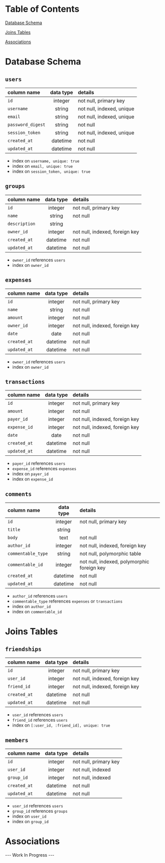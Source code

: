 # Table of Contents

[Database Schema](https://github.com/darrickyong/earmark/wiki/Database-Schema#database-schema)

[Joins Tables](https://github.com/darrickyong/earmark/wiki/Database-Schema#joins-tables)

[Associations](https://github.com/darrickyong/earmark/wiki/Schema%2C-Joins-%26-Associations/_edit#associations)

# Database Schema

## `users`
| column name       | data type | details                   |
|:------------------|:---------:|:--------------------------|
| `id`              | integer   | not null, primary key     |
| `username`        | string    | not null, indexed, unique |
| `email`           | string    | not null, indexed, unique |         
| `password_digest` | string    | not null                  |
| `session_token`   | string    | not null, indexed, unique |
| `created_at`      | datetime  | not null                  |
| `updated_at`      | datetime  | not null                  |

+ index on `username, unique: true`
+ index on `email, unique: true`
+ index on `session_token, unique: true`

## `groups`
| column name       | data type | details                        |
|:------------------|:---------:|:-------------------------------|
| `id`              | integer   | not null, primary key          |
| `name`            | string    | not null                       |
| `description`     | string    |                                |
| `owner_id`        | integer   | not null, indexed, foreign key |
| `created_at`      | datetime  | not null                       |
| `updated_at`      | datetime  | not null                       |

+ `owner_id` references `users`
+ index on `owner_id`

## `expenses`
| column name          | data type | details                        |
|:---------------------|:---------:|:-------------------------------|
| `id`                 | integer   | not null, primary key          |
| `name`               | string    | not null                       |
| `amount`             | integer   | not null                       |
| `owner_id`           | integer   | not null, indexed, foreign key |
| `date`               | date      | not null                       |
| `created_at`         | datetime  | not null                       |
| `updated_at`         | datetime  | not null                       |

+ `owner_id` references `users`
+ index on `owner_id`

## `transactions`
| column name          | data type | details                        |
|:---------------------|:---------:|:-------------------------------|
| `id`                 | integer   | not null, primary key          |
| `amount`             | integer   | not null                       |
| `payer_id`           | integer   | not null, indexed, foreign key |
| `expense_id`         | integer   | not null, indexed, foreign key |
| `date`               | date      | not null                       |
| `created_at`         | datetime  | not null                       |
| `updated_at`         | datetime  | not null                       |

+ `payer_id` references `users`
+ `expense_id` references `expenses`
+ index on `payer_id`
+ index on `expense_id`

## `comments`
| column name       | data type | details                                    |
|:------------------|:---------:|:-------------------------------------------|
| `id`              | integer   | not null, primary key                      |
| `title`           | string    |                                            |
| `body`            | text      | not null                                   |
| `author_id`       | integer   | not null, indexed, foreign key             |      
| `commentable_type`| string    | not null, polymorphic table                |
| `commentable_id`  | integer   | not null, indexed, polymorphic foreign key |
| `created_at`      | datetime  | not null                                   |
| `updated_at`      | datetime  | not null                                   |

+ `author_id` references `users`
+ `commentable_type` references `expenses` or `transactions`
+ index on `author_id`
+ index on `commentable_id`

# Joins Tables

## `friendships`
| column name       | data type | details                        |
|:------------------|:---------:|:-------------------------------|
| `id`              | integer   | not null, primary key          |
| `user_id`         | integer   | not null, indexed, foreign key |
| `friend_id`       | integer   | not null, indexed, foreign key |             
| `created_at`      | datetime  | not null                       |
| `updated_at`      | datetime  | not null                       |

+ `user_id` references `users`  
+ `friend_id` references `users`
+ index on `[:user_id, :friend_id], unique: true`

## `members`
| column name       | data type | details                   |
|:------------------|:---------:|:--------------------------|
| `id`              | integer   | not null, primary key     |
| `user_id`         | integer   | not null, indexed         |
| `group_id`        | integer   | not null, indexed         |
| `created_at`      | datetime  | not null                  |
| `updated_at`      | datetime  | not null                  |

+ `user_id` references `users`
+ `group_id` references `groups`
+ index on `user_id`
+ index on `group_id`

# Associations
--- Work In Progress ---